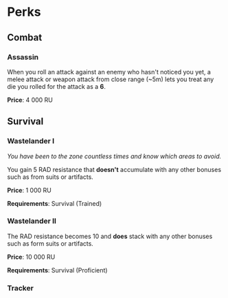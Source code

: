 # Perks

## Combat

### Assassin

When you roll an attack against an enemy who hasn't noticed you yet, a melee
attack or weapon attack from close range (~5m) lets you treat any die you rolled
for the attack as a **6**.

**Price**: 4 000 RU

## Survival

### Wastelander I

*You have been to the zone countless times and know which areas to avoid.*

You gain 5 RAD resistance that **doesn't** accumulate with any other bonuses
such as from suits or artifacts.

**Price**: 1 000 RU

**Requirements**: Survival (Trained)

### Wastelander II

The RAD resistance becomes 10 and **does** stack with any other bonuses such as
form suits or artifacts.

**Price**: 10 000 RU

**Requirements**: Survival (Proficient)

### Tracker


